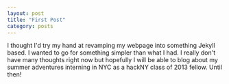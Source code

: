 ```yaml
---
layout: post
title: "First Post"
category: posts
---
```


I thought I'd try my hand at revamping my webpage into something Jekyll based. I wanted to go for something simpler than what I had. I really don't have many thoughts right now but hopefully I will be able to blog about my summer adventures interning in NYC as a hackNY class of 2013 fellow. Until then!